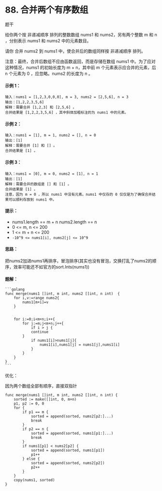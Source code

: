 # 88. 合并两个有序数组

题干

给你两个按 非递减顺序 排列的整数数组 nums1 和 nums2，另有两个整数 m 和 n ，分别表示 nums1 和 nums2 中的元素数目。

请你 合并 nums2 到 nums1 中，使合并后的数组同样按 非递减顺序 排列。

注意：最终，合并后数组不应由函数返回，而是存储在数组 nums1 中。为了应对这种情况，nums1 的初始长度为 m + n，其中前 m 个元素表示应合并的元素，后 n 个元素为 0 ，应忽略。nums2 的长度为 n 。

#### **示例 1：**

```
输入：nums1 = [1,2,3,0,0,0], m = 3, nums2 = [2,5,6], n = 3
输出：[1,2,2,3,5,6]
解释：需要合并 [1,2,3] 和 [2,5,6] 。
合并结果是 [1,2,2,3,5,6] ，其中斜体加粗标注的为 nums1 中的元素。
```

#### **示例 2：**

```
输入：nums1 = [1], m = 1, nums2 = [], n = 0
输出：[1]
解释：需要合并 [1] 和 [] 。
合并结果是 [1] 。
```

#### **示例 3：**

```
输入：nums1 = [0], m = 0, nums2 = [1], n = 1
输出：[1]
解释：需要合并的数组是 [] 和 [1] 。
合并结果是 [1] 。
注意，因为 m = 0 ，所以 nums1 中没有元素。nums1 中仅存的 0 仅仅是为了确保合并结果可以顺利存放到 nums1 中。
```

#### **提示：**

* nums1.length == m + n nums2.length == n&#x20;
* 0 <= m, n <= 200&#x20;
* 1 <= m + n <= 200&#x20;
* `-10^9 <= nums1[i], nums2[j] <= 10^9`

#### **思路：**

把nums2加进nums1再排序，冒泡排序(其实也没有冒泡，交换打乱了nums2的顺序，效率可能还不如官方的sort.Ints(nums1))

#### 题解：

````
```golang
func merge(nums1 []int, m int, nums2 []int, n int)  {
    for i,v:=range nums2{
        nums1[m+i]=v
    }

    
    for i:=0;i<m+n;i++{
        for j:=m;j<m+n;j++{
            if i > j {
	        continue
	    }
            if nums1[i]>nums1[j]{
                nums1[i],nums1[j] = nums1[j],nums1[i]
            }
        }
    }
}
```
````

优化：

因为两个数组全部有顺序，直接双指针

```
func merge(nums1 []int, m int, nums2 []int, n int) {
    sorted := make([]int, 0, m+n)
    p1, p2 := 0, 0
    for {
        if p1 == m {
            sorted = append(sorted, nums2[p2:]...)
            break
        }
        if p2 == n {
            sorted = append(sorted, nums1[p1:]...)
            break
        }
        if nums1[p1] < nums2[p2] {
            sorted = append(sorted, nums1[p1])
            p1++
        } else {
            sorted = append(sorted, nums2[p2])
            p2++
        }
    }
    copy(nums1, sorted)
}

```
